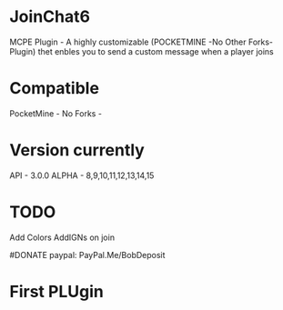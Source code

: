 # JoinChat6
MCPE Plugin - A highly customizable (POCKETMINE -No Other Forks- Plugin) thet enbles you to send a custom message when a player joins

# Compatible
PocketMine - No Forks - 

# Version currently
API - 3.0.0
ALPHA - 8,9,10,11,12,13,14,15

# TODO
Add Colors
AddIGNs on join

#DONATE
paypal: PayPal.Me/BobDeposit

# First PLUgin

